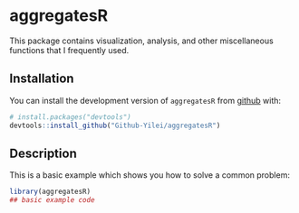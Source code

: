
<!-- README.md is generated from README.Rmd. Please edit that file -->

# aggregatesR

<!-- badges: start -->
<!-- badges: end -->

This package contains visualization, analysis, and other miscellaneous
functions that I frequently used.

## Installation

You can install the development version of `aggregatesR` from
[github](https://github.com) with:

``` r
# install.packages("devtools")
devtools::install_github("Github-Yilei/aggregatesR")
```

## Description

This is a basic example which shows you how to solve a common problem:

``` r
library(aggregatesR)
## basic example code
```
